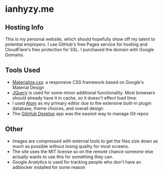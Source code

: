 ianhyzy.me
==========
## Hosting Info
This is my personal website, which should hopefully show off my talent to potential employers. I use GitHub's free Pages service for hosting and CloudFlare's free protection for SSL. I purchased the domain with Google Domains.

## Tools Used
* [Materialize.css](http://materializecss.com/): a responsive CSS framework based on Google's Material Design
* [JQuery](https://jquery.com/) is used for some minor additional functionality. Most browsers should already have it in cache, so it doesn't effect load time.
* I used [Atom](https://atom.io/) as my primary editor due to the extensive built-in plugin database, theme choices, and overall design
* The [GibHub Desktop](https://desktop.github.com/) app was the easiest way to manage Git repos

## Other
* Images are compressed with external tools to get the files size down as much as possible without losing quality for most screens.
* The site uses the MIT license so on the remote chance someone else actually wants to use this for something they can.
* Google Analytics is used for tracking people who don't have an adblocker installed for some reason

